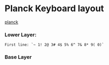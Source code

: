 # Planck Keyboard layout

[planck](https://ergodox-ez.com/pages/planck)

### Lower Layer:

```
First line: `~ 1! 2@ 3# 4$ 5% 6^ 7& 8* 9( 0)`
```

### Base Layer
